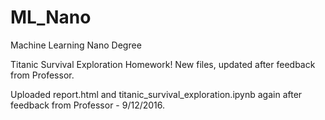 # ML_Nano
Machine Learning Nano Degree 

Titanic Survival Exploration Homework! 
New files, updated after feedback from Professor. 

Uploaded report.html and titanic_survival_exploration.ipynb again after feedback from Professor - 9/12/2016. 

